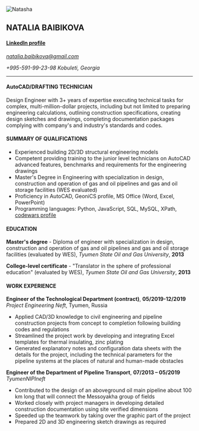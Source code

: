 ![Natasha](https://user-images.githubusercontent.com/75206651/206912739-fb851a7e-cf69-4fd7-b7bb-1a4b8d04d8d9.jpg)

## **NATALIA BAIBIKOVA**
#### [LinkedIn profile](https://www.linkedin.com/in/natalia-baibikova/)
*<natalia.baibikova@gmail.com>*

*+995-591-99-23-98*
*Kobuleti, Georgia*
<hr />

#### **AutoCAD/DRAFTING TECHNICIAN**

Design Engineer with 3+ years of expertise executing technical tasks for complex, multi-million-dollar projects, including but not limited to preparing engineering calculations, outlining construction specifications, creating design sketches and drawings, completing documentation packages complying with company's and industry's standards and codes.

#### **SUMMARY OF QUALIFICATIONS** 
* Experienced building 2D/3D structural engineering models
* Competent providing training to the junior level technicians on AutoCAD advanced features, benchmarks and requirements for the engineering drawings
* Master's Degree in Engineering with specialization in design, construction and operation of gas and oil pipelines and gas and oil storage facilities (WES evaluated)
* Proficiency in AutoCAD, GeoniCS profile, MS Office (Word, Excel, PowerPoint)
* Programming languages:​ Python, JavaScript, SQL, MySQL, XPath, [codewars profile](https://www.codewars.com/users/elvieza)

#### **EDUCATION**
**Master's degree** - Diploma of engineer with specialization in design, construction and operation of gas and oil pipelines and gas and oil storage facilities (evaluated by WES), 
*Tyumen State Oil and Gas University*, **2013**

**College-level certificate** - "Translator in the sphere of professional education" (evaluated by WES), 
*Tyumen State Oil and Gas University*, **2013**

#### **WORK EXPERIENCE**
**Engineer of the Technological Department (contract)**, **05/2019-12/2019**
*Project Engineering Neft*, Tyumen, Russia
* Applied CAD/3D knowledge to civil engineering and pipeline construction projects from concept to completion following building codes and regulations
* Streamlined the project work by developing and integrating Excel templates for thermal insulating, zinc plating
* Generated explanatory notes and configuration data sheets with the details for the project, including the technical parameters for the pipeline systems at the places of natural and human-made obstacles

**Engineer of the Department of Pipeline Transport**, **07/2013 – 05/2019**
*TyumenNIPIneft*
* Contributed to the design of an aboveground oil main pipeline about 100 km long that will connect the Messoyakha group of fields
* Worked closely with project managers in developing detailed construction documentation using site verified dimensions 
* Speeded up the teamwork by taking over the graphic part of the project
* Prepared 2D and 3D engineering sketch drawings as required
